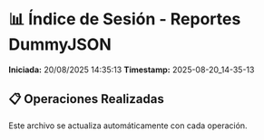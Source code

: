 # 📊 Índice de Sesión - Reportes DummyJSON

**Iniciada:** 20/08/2025 14:35:13
**Timestamp:** 2025-08-20_14-35-13

## 📋 Operaciones Realizadas

Este archivo se actualiza automáticamente con cada operación.


